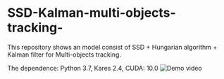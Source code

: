 # SSD-Kalman-multi-objects-tracking-
This repository shows an model consist of SSD + Hungarian algorithm + Kalman filter for Multi-objects tracking.

The dependence: Python 3.7, Kares 2.4, CUDA: 10.0 
![Demo video](D:/120/ssd+hungarian+kalman/MyVideo_1.gif)
